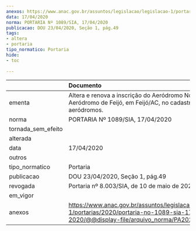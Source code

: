 ```yaml
---
anexos: https://www.anac.gov.br/assuntos/legislacao/legislacao-1/portarias/2020/portaria-no-1089-sia-17-04-2020/@@display-file/arquivo_norma/PA2020-1089.pdf
data: 17/04/2020
norma: PORTARIA Nº 1089/SIA, 17/04/2020
publicacao: DOU 23/04/2020, Seção 1, pág.49
tags:
- altera
- portaria
tipo_normatico: Portaria
hide: 
- toc 
 
---
```


|                    | Documento                                                                                                                                            |
|:-------------------|:-----------------------------------------------------------------------------------------------------------------------------------------------------|
| ementa             | Altera e renova a inscrição do Aeródromo Novo Aeródromo de Feijó, em Feijó/AC, no cadastro de aeródromos.                                            |
| norma              | PORTARIA Nº 1089/SIA, 17/04/2020                                                                                                                     |
| tornada_sem_efeito |                                                                                                                                                      |
| alterada           |                                                                                                                                                      |
| data               | 17/04/2020                                                                                                                                           |
| outros             |                                                                                                                                                      |
| tipo_normatico     | Portaria                                                                                                                                             |
| publicacao         | DOU 23/04/2020, Seção 1, pág.49                                                                                                                      |
| revogada           | Portaria nº 8.003/SIA, de 10 de maio de 2022.                                                                                                        |
| em_vigor           |                                                                                                                                                      |
| anexos             | https://www.anac.gov.br/assuntos/legislacao/legislacao-1/portarias/2020/portaria-no-1089-sia-17-04-2020/@@display-file/arquivo_norma/PA2020-1089.pdf |